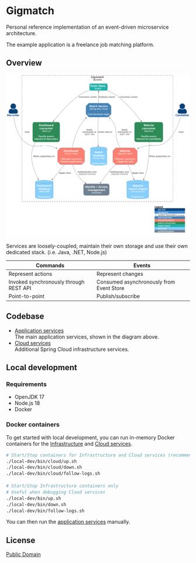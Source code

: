 # Gigmatch

Personal reference implementation of an event-driven microservice architecture.

The example application is a freelance job matching platform.

## Overview

![Overview](./diagrams/overview.png)

Services are loosely-coupled, maintain their own storage and use their own dedicated stack. (i.e. Java, .NET, Node.js)

| Commands                               | Events                                   |
|----------------------------------------|------------------------------------------|
| Represent actions                      | Represent changes                        |
| Invoked synchronously through REST API | Consumed asynchronously from Event Store |
| Point-to-point                         | Publish/subscribe                        |

## Codebase

* [Application services](./services)  
  The main application services, shown in the diagram above.
* [Cloud services](./cloud)  
  Additional Spring Cloud infrastructure services.

## Local development

### Requirements

* OpenJDK 17
* Node.js 18
* Docker

### Docker containers

To get started with local development, you can run in-memory Docker containers for the
[Infrastructure](./local-dev/infrastructure.yml) and [Cloud services](./local-dev/cloud.yml).

```bash
# Start/Stop containers for Infrastructure and Cloud services (recommended)
./local-dev/bin/cloud/up.sh
./local-dev/bin/cloud/down.sh
./local-dev/bin/cloud/follow-logs.sh

# Start/Stop Infrastructure containers only
# Useful when debugging Cloud services
./local-dev/bin/up.sh
./local-dev/bin/down.sh
./local-dev/bin/follow-logs.sh
```

You can then run the [application services](./services/README.md) manually.

## License

[Public Domain](LICENSE)
